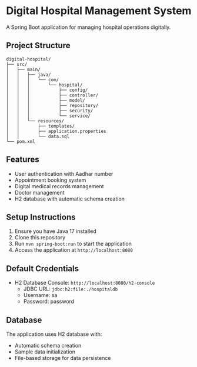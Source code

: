 # Digital Hospital Management System

A Spring Boot application for managing hospital operations digitally.

## Project Structure

```
digital-hospital/
├── src/
│   ├── main/
│   │   ├── java/
│   │   │   └── com/
│   │   │       └── hospital/
│   │   │           ├── config/
│   │   │           ├── controller/
│   │   │           ├── model/
│   │   │           ├── repository/
│   │   │           ├── security/
│   │   │           └── service/
│   │   └── resources/
│   │       ├── templates/
│   │       ├── application.properties
│   │       └── data.sql
└── pom.xml
```

## Features

- User authentication with Aadhar number
- Appointment booking system
- Digital medical records management
- Doctor management
- H2 database with automatic schema creation

## Setup Instructions

1. Ensure you have Java 17 installed
2. Clone this repository
3. Run `mvn spring-boot:run` to start the application
4. Access the application at `http://localhost:8080`

## Default Credentials

- H2 Database Console: `http://localhost:8080/h2-console`
  - JDBC URL: `jdbc:h2:file:./hospitaldb`
  - Username: sa
  - Password: password

## Database

The application uses H2 database with:
- Automatic schema creation
- Sample data initialization
- File-based storage for data persistence